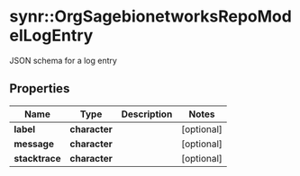 # synr::OrgSagebionetworksRepoModelLogEntry

JSON schema for a log entry

## Properties
Name | Type | Description | Notes
------------ | ------------- | ------------- | -------------
**label** | **character** |  | [optional] 
**message** | **character** |  | [optional] 
**stacktrace** | **character** |  | [optional] 



